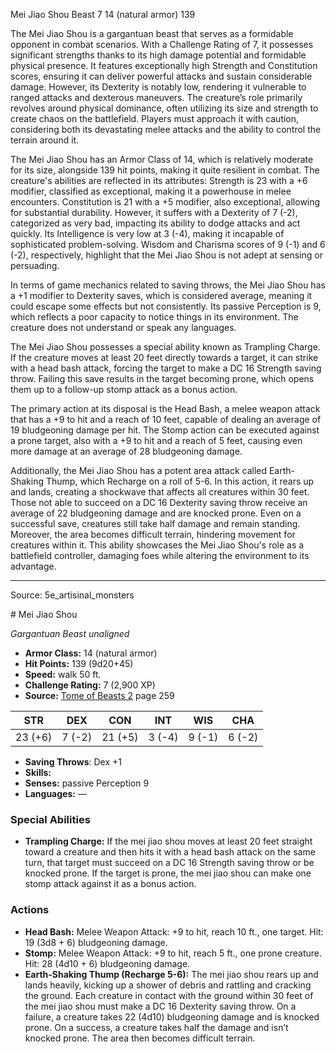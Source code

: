 <MonsterName/>Mei Jiao Shou</MonsterName>
<CreatureType/>Beast</CreatureType>
<CR/>7</CR>
<AC/>14 (natural armor)</AC>
<HP/>139</HP>
<summary>The Mei Jiao Shou is a gargantuan beast that serves as a formidable opponent in combat scenarios. With a Challenge Rating of 7, it possesses significant strengths thanks to its high damage potential and formidable physical presence. It features exceptionally high Strength and Constitution scores, ensuring it can deliver powerful attacks and sustain considerable damage. However, its Dexterity is notably low, rendering it vulnerable to ranged attacks and dexterous maneuvers. The creature’s role primarily revolves around physical dominance, often utilizing its size and strength to create chaos on the battlefield. Players must approach it with caution, considering both its devastating melee attacks and the ability to control the terrain around it.</summary>

<detail>

The Mei Jiao Shou has an Armor Class of 14, which is relatively moderate for its size, alongside 139 hit points, making it quite resilient in combat. The creature's abilities are reflected in its attributes: Strength is 23 with a +6 modifier, classified as exceptional, making it a powerhouse in melee encounters. Constitution is 21 with a +5 modifier, also exceptional, allowing for substantial durability. However, it suffers with a Dexterity of 7 (-2), categorized as very bad, impacting its ability to dodge attacks and act quickly. Its Intelligence is very low at 3 (-4), making it incapable of sophisticated problem-solving. Wisdom and Charisma scores of 9 (-1) and 6 (-2), respectively, highlight that the Mei Jiao Shou is not adept at sensing or persuading.

In terms of game mechanics related to saving throws, the Mei Jiao Shou has a +1 modifier to Dexterity saves, which is considered average, meaning it could escape some effects but not consistently. Its passive Perception is 9, which reflects a poor capacity to notice things in its environment. The creature does not understand or speak any languages.

The Mei Jiao Shou possesses a special ability known as Trampling Charge. If the creature moves at least 20 feet directly towards a target, it can strike with a head bash attack, forcing the target to make a DC 16 Strength saving throw. Failing this save results in the target becoming prone, which opens them up to a follow-up stomp attack as a bonus action.

The primary action at its disposal is the Head Bash, a melee weapon attack that has a +9 to hit and a reach of 10 feet, capable of dealing an average of 19 bludgeoning damage per hit. The Stomp action can be executed against a prone target, also with a +9 to hit and a reach of 5 feet, causing even more damage at an average of 28 bludgeoning damage.

Additionally, the Mei Jiao Shou has a potent area attack called Earth-Shaking Thump, which Recharge on a roll of 5-6. In this action, it rears up and lands, creating a shockwave that affects all creatures within 30 feet. Those not able to succeed on a DC 16 Dexterity saving throw receive an average of 22 bludgeoning damage and are knocked prone. Even on a successful save, creatures still take half damage and remain standing. Moreover, the area becomes difficult terrain, hindering movement for creatures within it. This ability showcases the Mei Jiao Shou's role as a battlefield controller, damaging foes while altering the environment to its advantage.</detail>



---

Source: 5e_artisinal_monsters

<statblock>
# Mei Jiao Shou

*Gargantuan* *Beast* *unaligned*

- **Armor Class:** 14 (natural armor)
- **Hit Points:** 139 (9d20+45)
- **Speed:** walk 50 ft.
- **Challenge Rating:** 7 (2,900 XP)
- **Source:** [Tome of Beasts 2](https://koboldpress.com/kpstore/product/tome-of-beasts-2-for-5th-edition) page 259

| STR | DEX | CON | INT | WIS | CHA |
| --- | --- | --- | --- | --- | --- |
| 23 (+6) | 7 (-2) | 21 (+5) | 3 (-4) | 9 (-1) | 6 (-2) |

- **Saving Throws**: Dex +1
- **Skills:** 
- **Senses:** passive Perception 9
- **Languages:** —

### Special Abilities

- **Trampling Charge:** If the mei jiao shou moves at least 20 feet straight toward a creature and then hits it with a head bash attack on the same turn, that target must succeed on a DC 16 Strength saving throw or be knocked prone. If the target is prone, the mei jiao shou can make one stomp attack against it as a bonus action.

### Actions

- **Head Bash:** Melee Weapon Attack: +9 to hit, reach 10 ft., one target. Hit: 19 (3d8 + 6) bludgeoning damage.
- **Stomp:** Melee Weapon Attack: +9 to hit, reach 5 ft., one prone creature. Hit: 28 (4d10 + 6) bludgeoning damage.
- **Earth-Shaking Thump (Recharge 5-6):** The mei jiao shou rears up and lands heavily, kicking up a shower of debris and rattling and cracking the ground. Each creature in contact with the ground within 30 feet of the mei jiao shou must make a DC 16 Dexterity saving throw. On a failure, a creature takes 22 (4d10) bludgeoning damage and is knocked prone. On a success, a creature takes half the damage and isn’t knocked prone. The area then becomes difficult terrain.


</statblock>


